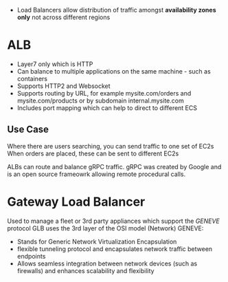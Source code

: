 * Load Balancers allow distribution of traffic amongst **availability zones only** not across different regions

# ALB

* Layer7 only which is HTTP
* Can balance to multiple applications on the same machine - such as containers
* Supports HTTP2 and Websocket
* Supports routing by URL, for example mysite.com/orders and mysite.com/products or by subdomain internal.mysite.com
* Includes port mapping which can help to direct to different ECS

## Use Case
Where there are users searching, you can send traffic to one set of EC2s  
When orders are placed, these can be sent to different EC2s

ALBs can route and balance gRPC traffic. gRPC was created by Google and is an open source frameowrk allowing remote procedural calls.


# Gateway Load Balancer

Used to manage a fleet or 3rd party appliances which support the *GENEVE* protocol
GLB uses the 3rd layer of the OSI model (Network)
GENEVE:
- Stands for Generic Network Virtualization Encapsulation
- flexible tunneling protocol and encapsulates network traffic between endpoints
- Allows seamless integration between network devices (such as firewalls) and enhances scalability and flexibility
